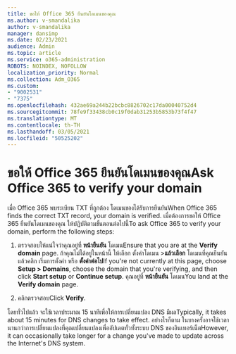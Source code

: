 ```yaml
---
title: ขอให้ Office 365 ยืนยันโดเมนของคุณ
ms.author: v-smandalika
author: v-smandalika
manager: dansimp
ms.date: 02/23/2021
audience: Admin
ms.topic: article
ms.service: o365-administration
ROBOTS: NOINDEX, NOFOLLOW
localization_priority: Normal
ms.collection: Adm_O365
ms.custom:
- "9002531"
- "7375"
ms.openlocfilehash: 432ae69a244b22bcbc8826702c17da00040752d4
ms.sourcegitcommit: 78fe9f33438cb0c19f0dab31253b5853b73f4f47
ms.translationtype: MT
ms.contentlocale: th-TH
ms.lasthandoff: 03/05/2021
ms.locfileid: "50525202"
---
```

# <a name="ask-office-365-to-verify-your-domain"></a><span data-ttu-id="17ac5-102">ขอให้ Office 365 ยืนยันโดเมนของคุณ</span><span class="sxs-lookup"><span data-stu-id="17ac5-102">Ask Office 365 to verify your domain</span></span>

<span data-ttu-id="17ac5-103">เมื่อ Office 365 พบระเบียน TXT ที่ถูกต้อง โดเมนของได้รับการยืนยัน</span><span class="sxs-lookup"><span data-stu-id="17ac5-103">When Office 365 finds the correct TXT record, your domain is verified.</span></span> <span data-ttu-id="17ac5-104">เมื่อต้องการขอให้ Office 365 ยืนยันโดเมนของคุณ ให้ปฏิบัติตามขั้นตอนต่อไปนี้</span><span class="sxs-lookup"><span data-stu-id="17ac5-104">To ask Office 365 to verify your domain, perform the following steps:</span></span>

1. <span data-ttu-id="17ac5-105">ตรวจสอบให้แน่ใจว่าคุณอยู่ที่ **หน้ายืนยัน** โดเมน</span><span class="sxs-lookup"><span data-stu-id="17ac5-105">Ensure that you are at the **Verify domain** page.</span></span> <span data-ttu-id="17ac5-106">ถ้าคุณไม่ได้อยู่ในหน้านี้ ให้เลือก ตั้งค่าโดเมน >**แล้วเลือก** โดเมนที่คุณยืนยัน แล้วคลิก เริ่มการตั้งค่า หรือ **ตั้งค่าต่อไป**</span><span class="sxs-lookup"><span data-stu-id="17ac5-106">If you're not currently at this page, choose **Setup > Domains**, choose the domain that you're verifying, and then click **Start setup** or **Continue setup**.</span></span> <span data-ttu-id="17ac5-107">คุณอยู่ที่ **หน้ายืนยัน** โดเมน</span><span class="sxs-lookup"><span data-stu-id="17ac5-107">You land at the **Verify domain** page.</span></span>

2. <span data-ttu-id="17ac5-108">คลิกตรวจสอบ</span><span class="sxs-lookup"><span data-stu-id="17ac5-108">Click **Verify**.</span></span>

<span data-ttu-id="17ac5-109">โดยทั่วไปแล้ว จะใช้เวลาประมาณ 15 นาทีเพื่อให้การเปลี่ยนแปลง DNS มีผล</span><span class="sxs-lookup"><span data-stu-id="17ac5-109">Typically, it takes about 15 minutes for DNS changes to take effect.</span></span> <span data-ttu-id="17ac5-110">อย่างไรก็ตาม ในบางครั้งอาจใช้เวลานานกว่าการเปลี่ยนแปลงที่คุณเปลี่ยนแปลงเพื่ออัปเดตทั่วทั้งระบบ DNS ของอินเทอร์เน็ต</span><span class="sxs-lookup"><span data-stu-id="17ac5-110">However, it can occasionally take longer for a change you've made to update across the Internet's DNS system.</span></span>

